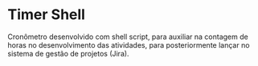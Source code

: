 # Timer Shell
Cronômetro desenvolvido com shell script, para auxiliar na contagem de horas no desenvolvimento das atividades, para posteriormente lançar no sistema de gestão de projetos (Jira).
